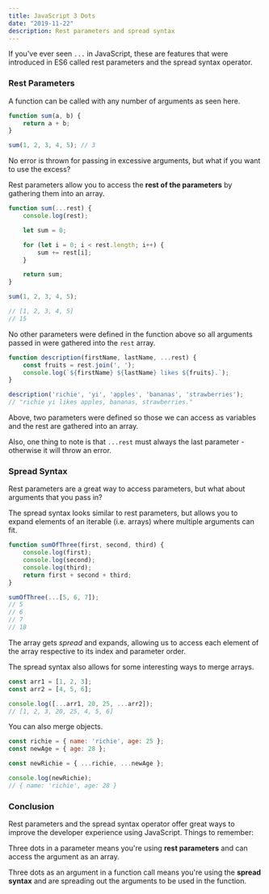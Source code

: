 ```yaml
---
title: JavaScript 3 Dots
date: "2019-11-22"
description: Rest parameters and spread syntax
---
```


If you've ever seen <code>...</code> in JavaScript, these are features that were introduced in ES6 called rest parameters and the spread syntax operator.

<h3>Rest Parameters</h3>

A function can be called with any number of arguments as seen here.

```javascript
function sum(a, b) {
    return a + b;
}

sum(1, 2, 3, 4, 5); // 3
```

No error is thrown for passing in excessive arguments, but what if you want to use the excess?

Rest parameters allow you to access the <b>rest of the parameters</b> by gathering them into an array.

```javascript
function sum(...rest) {
    console.log(rest);

    let sum = 0;

    for (let i = 0; i < rest.length; i++) {
        sum += rest[i];
    }

    return sum;
}

sum(1, 2, 3, 4, 5);

// [1, 2, 3, 4, 5]
// 15
```

No other parameters were defined in the function above so all arguments passed in were gathered into the <code>rest</code> array.

```javascript
function description(firstName, lastName, ...rest) {
    const fruits = rest.join(', ');
    console.log(`${firstName} ${lastName} likes ${fruits}.`);
}

description('richie', 'yi', 'apples', 'bananas', 'strawberries');
// "richie yi likes apples, bananas, strawberries."
```

Above, two parameters were defined so those we can access as variables and the rest are gathered into an array.

Also, one thing to note is that <code>...rest</code> must always the last parameter - otherwise it will throw an error.

<h3>Spread Syntax</h3>

Rest parameters are a great way to access parameters, but what about arguments that you pass in?

The spread syntax looks similar to rest parameters, but allows you to expand elements of an iterable (i.e. arrays) where multiple arguments can fit.

```javascript
function sumOfThree(first, second, third) {
    console.log(first);
    console.log(second);
    console.log(third);
    return first + second + third;
}

sumOfThree(...[5, 6, 7]);
// 5
// 6
// 7
// 18
```

The array gets <i>spread</i> and expands, allowing us to access each element of the array respective to its index and parameter order.

The spread syntax also allows for some interesting ways to merge arrays.

```javascript
const arr1 = [1, 2, 3];
const arr2 = [4, 5, 6];

console.log([...arr1, 20, 25, ...arr2]);
// [1, 2, 3, 20, 25, 4, 5, 6]
```

You can also merge objects.

```javascript
const richie = { name: 'richie', age: 25 };
const newAge = { age: 28 };

const newRichie = { ...richie, ...newAge };

console.log(newRichie);
// { name: 'richie', age: 28 }
```

<h3>Conclusion</h3>

Rest parameters and the spread syntax operator offer great ways to improve the developer experience using JavaScript. Things to remember:

Three dots in a parameter means you're using <b>rest parameters</b> and can access the argument as an array.

Three dots as an argument in a function call means you're using the <b>spread syntax</b> and are spreading out the arguments to be used in the function.